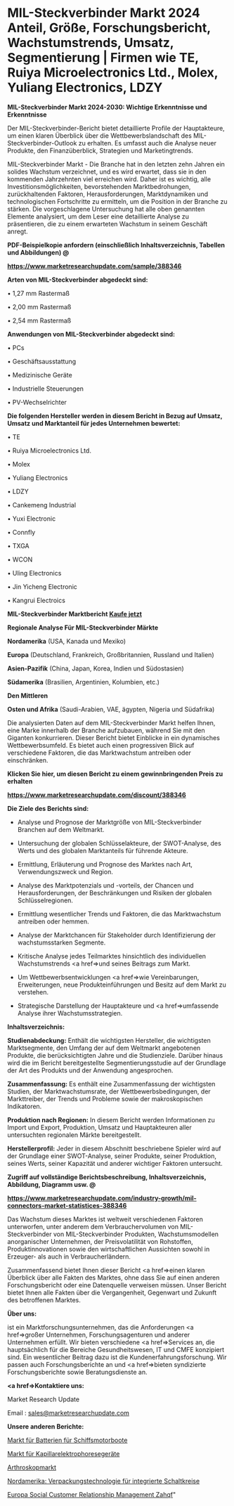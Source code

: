 # MIL-Steckverbinder Markt 2024 Anteil, Größe, Forschungsbericht, Wachstumstrends, Umsatz, Segmentierung | Firmen wie TE, Ruiya Microelectronics Ltd., Molex, Yuliang Electronics, LDZY

<strong>MIL-Steckverbinder Markt 2024-2030: Wichtige Erkenntnisse und Erkenntnisse</strong>

Der MIL-Steckverbinder-Bericht bietet detaillierte Profile der Hauptakteure, um einen klaren Überblick über die Wettbewerbslandschaft des MIL-Steckverbinder-Outlook zu erhalten. Es umfasst auch die Analyse neuer Produkte, den Finanzüberblick, Strategien und Marketingtrends.

MIL-Steckverbinder Markt - Die Branche hat in den letzten zehn Jahren ein solides Wachstum verzeichnet, und es wird erwartet, dass sie in den kommenden Jahrzehnten viel erreichen wird. Daher ist es wichtig, alle Investitionsmöglichkeiten, bevorstehenden Marktbedrohungen, zurückhaltenden Faktoren, Herausforderungen, Marktdynamiken und technologischen Fortschritte zu ermitteln, um die Position in der Branche zu stärken. Die vorgeschlagene Untersuchung hat alle oben genannten Elemente analysiert, um dem Leser eine detaillierte Analyse zu präsentieren, die zu einem erwarteten Wachstum in seinem Geschäft anregt.



<strong><b>PDF-Beispielkopie anfordern (einschließlich Inhaltsverzeichnis, Tabellen und Abbildungen) @ </b></strong>

<strong><a href=https://www.marketresearchupdate.com/sample/388346>

<strong>https://www.marketresearchupdate.com/sample/388346</u></a></strong></strong>



<strong>Arten von MIL-Steckverbinder abgedeckt sind:</strong>

• 1,27 mm Rastermaß

• 2,00 mm Rastermaß

• 2,54 mm Rastermaß



<strong>Anwendungen von MIL-Steckverbinder abgedeckt sind:</strong>

• PCs

• Geschäftsausstattung

• Medizinische Geräte

• Industrielle Steuerungen

• PV-Wechselrichter



<strong>Die folgenden Hersteller werden in diesem Bericht in Bezug auf Umsatz, Umsatz und Marktanteil für jedes Unternehmen bewertet:</strong>

• TE

• Ruiya Microelectronics Ltd.

• Molex

• Yuliang Electronics

• LDZY

• Cankemeng Industrial

• Yuxi Electronic

• Connfly

• TXGA

• WCON

• Uling Electronics

• Jin Yicheng Electronic

• Kangrui Electroics



<strong>MIL-Steckverbinder Marktbericht <a href=https://www.marketresearchupdate.com/buynow/388346>Kaufe jetzt</a></strong>



<strong>Regionale Analyse Für MIL-Steckverbinder Märkte</strong>



<strong>Nordamerika</strong> (USA, Kanada und Mexiko)



<strong>Europa</strong> (Deutschland, Frankreich, Großbritannien, Russland und Italien)



<strong>Asien-Pazifik</strong> (China, Japan, Korea, Indien und Südostasien)



<strong>Südamerika</strong> (Brasilien, Argentinien, Kolumbien, etc.)



<strong>Den Mittleren</strong> 

<strong>Osten und Afrika</strong> (Saudi-Arabien, VAE, ägypten, Nigeria und Südafrika)

Die analysierten Daten auf dem MIL-Steckverbinder Markt helfen Ihnen, eine Marke innerhalb der Branche aufzubauen, während Sie mit den Giganten konkurrieren. Dieser Bericht bietet Einblicke in ein dynamisches Wettbewerbsumfeld. Es bietet auch einen progressiven Blick auf verschiedene Faktoren, die das Marktwachstum antreiben oder einschränken.



<strong>Klicken Sie hier, um diesen Bericht zu einem gewinnbringenden Preis zu erhalten
</strong>

<strong><a href=https://www.marketresearchupdate.com/discount/388346>https://www.marketresearchupdate.com/discount/388346</b></u></strong></a>



<strong>Die Ziele des Berichts sind:</strong>

- Analyse und Prognose der Marktgröße von MIL-Steckverbinder Branchen auf dem Weltmarkt.

- Untersuchung der globalen Schlüsselakteure, der SWOT-Analyse, des Werts und des globalen Marktanteils für führende Akteure.

- Ermittlung, Erläuterung und Prognose des Marktes nach Art, Verwendungszweck und Region.

- Analyse des Marktpotenzials und -vorteils, der Chancen und Herausforderungen, der Beschränkungen und Risiken der globalen Schlüsselregionen.

- Ermittlung wesentlicher Trends und Faktoren, die das Marktwachstum antreiben oder hemmen.

- Analyse der Marktchancen für Stakeholder durch Identifizierung der wachstumsstarken Segmente.

- Kritische Analyse jedes Teilmarktes hinsichtlich des individuellen Wachstumstrends <a href=>und</a> seines Beitrags zum Markt.

- Um Wettbewerbsentwicklungen <a href=>wie</a> Vereinbarungen, Erweiterungen, neue Produkteinführungen und Besitz auf dem Markt zu verstehen.

- Strategische Darstellung der Hauptakteure und <a href=>umfas</a>sende Analyse ihrer Wachstumsstrategien.



<strong>Inhaltsverzeichnis:</strong>



<strong>Studienabdeckung:</strong> Enthält die wichtigsten Hersteller, die wichtigsten Marktsegmente, den Umfang der auf dem Weltmarkt angebotenen Produkte, die berücksichtigten Jahre und die Studienziele. Darüber hinaus wird die im Bericht bereitgestellte Segmentierungsstudie auf der Grundlage der Art des Produkts und der Anwendung angesprochen.



<strong>Zusammenfassung:</strong> Es enthält eine Zusammenfassung der wichtigsten Studien, der Marktwachstumsrate, der Wettbewerbsbedingungen, der Markttreiber, der Trends und Probleme sowie der makroskopischen Indikatoren.



<strong>Produktion nach Regionen:</strong> In diesem Bericht werden Informationen zu Import und Export, Produktion, Umsatz und Hauptakteuren aller untersuchten regionalen Märkte bereitgestellt.



<strong>Herstellerprofil:</strong> Jeder in diesem Abschnitt beschriebene Spieler wird auf der Grundlage einer SWOT-Analyse, seiner Produkte, seiner Produktion, seines Werts, seiner Kapazität und anderer wichtiger Faktoren untersucht.



<strong><b>Zugriff auf vollständige Berichtsbeschreibung, Inhaltsverzeichnis, Abbildung, Diagramm usw. @ </b></strong>

<strong><a href=https://www.marketresearchupdate.com/industry-growth/mil-connectors-market-statistices-388346>https://www.marketresearchupdate.com/industry-growth/mil-connectors-market-statistices-388346</a></strong>

Das Wachstum dieses Marktes ist weltweit verschiedenen Faktoren unterworfen, unter anderem dem Verbrauchervolumen von MIL-Steckverbinder von MIL-Steckverbinder Produkten, Wachstumsmodellen anorganischer Unternehmen, der Preisvolatilität von Rohstoffen, Produktinnovationen sowie den wirtschaftlichen Aussichten sowohl in Erzeuger- als auch in Verbraucherländern.

Zusammenfassend bietet Ihnen dieser Bericht <a href=>einen</a> klaren Überblick über alle Fakten des Marktes, ohne dass Sie auf einen anderen Forschungsbericht oder eine Datenquelle verweisen müssen. Unser Bericht bietet Ihnen alle Fakten über die Vergangenheit, Gegenwart und Zukunft des betroffenen Marktes.



<strong>Über uns:</strong>

 ist ein Marktforschungsunternehmen, das die Anforderungen <a href=>großer</a> Unternehmen, Forschungsagenturen und anderer Unternehmen erfüllt. Wir bieten verschiedene <a href=>Services</a> an, die hauptsächlich für die Bereiche Gesundheitswesen, IT und CMFE konzipiert sind. Ein wesentlicher Beitrag dazu ist die Kundenerfahrungsforschung. Wir passen auch Forschungsberichte an und <a href=>bieten</a> syndizierte Forschungsberichte sowie Beratungsdienste an.



<strong><a href=>Kontaktiere uns:</a></strong>

Market Research Update

Email : sales@marketresearchupdate.com



<strong>Unsere anderen Berichte:</strong>

<a href=https://www.linkedin.com/pulse/marine-powerboats-batteries-market-witness-huge>Markt für Batterien für Schiffsmotorboote</a>

<a href=https://www.linkedin.com/pulse/capillary-electrophoresis-equipment-market-2023>Markt für Kapillarelektrophoresegeräte</a>

<a href=https://www.linkedin.com/pulse/arthroscope-market-outlooks-2023-size-shares>Arthroskopmarkt</a>

<a href=https://www.linkedin.com/pulse/north-america-integrated-circuit-packaging-technology>Nordamerika: Verpackungstechnologie für integrierte Schaltkreise</a>

<a href=https://www.linkedin.com/pulse/europe-social-customer-relationship-management-zahqf/>Europa Social Customer Relationship Management Zahqf</a>"
